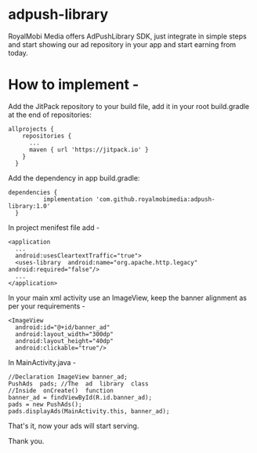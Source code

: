 # adpush-library
RoyalMobi Media offers AdPushLibrary SDK, just integrate in simple steps and start showing our ad repository in your app and start earning from today.

# How to implement -
Add the JitPack repository to your build file, add it in your root build.gradle at the end of repositories:

    allprojects {
        repositories {
          ...
          maven { url 'https://jitpack.io' }
        }
      }
  
Add the dependency in app build.gradle:

    dependencies {
              implementation 'com.github.royalmobimedia:adpush-library:1.0'
      }

In project menifest file add -

    <application
      ...
      android:usesCleartextTraffic="true">
      <uses-library  android:name="org.apache.http.legacy"  android:required="false"/>
      ...
    </application>

In your main xml activity use an ImageView, keep the banner alignment as per your requirements -

    <ImageView
      android:id="@+id/banner_ad" 
      android:layout_width="300dp" 
      android:layout_height="40dp" 
      android:clickable="true"/>
  

In MainActivity.java -

    //Declaration ImageView banner_ad;
    PushAds  pads; //The  ad  library  class
    //Inside  onCreate()  function
    banner_ad = findViewById(R.id.banner_ad);
    pads = new PushAds();
    pads.displayAds(MainActivity.this, banner_ad);


That's it, now your ads will start serving.

Thank you.
